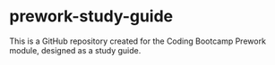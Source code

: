 # prework-study-guide
This is a GitHub repository created for the Coding Bootcamp Prework module, designed as a study guide. 
